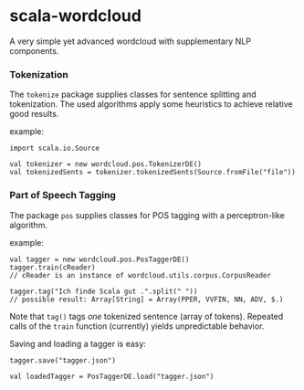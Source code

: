 # scala-wordcloud

A very simple yet advanced wordcloud with supplementary NLP components.

### Tokenization

The `tokenize` package supplies classes for sentence splitting and
tokenization. The used algorithms apply some heuristics to achieve
relative good results.

example:

    import scala.io.Source
    
    val tokenizer = new wordcloud.pos.TokenizerDE()
    val tokenizedSents = tokenizer.tokenizedSents(Source.fromFile("file"))

### Part of Speech Tagging

The package `pos` supplies classes for POS tagging with a
perceptron-like algorithm.

example:

    val tagger = new wordcloud.pos.PosTaggerDE()
    tagger.train(cReader)
    // cReader is an instance of wordcloud.utils.corpus.CorpusReader
    
    tagger.tag("Ich finde Scala gut .".split(" "))
    // possible result: Array[String] = Array(PPER, VVFIN, NN, ADV, $.)

Note that `tag()` tags *one* tokenized sentence (array of tokens).
Repeated calls of the `train` function (currently) yields unpredictable
behavior.

Saving and loading a tagger is easy:

    tagger.save("tagger.json")
    
    val loadedTagger = PosTaggerDE.load("tagger.json")
